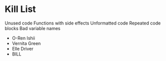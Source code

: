 Kill List
=========
Unused code
Functions with side effects
Unformatted code
Repeated code blocks
Bad variable names

* O-Ren Ishii
* Vernita Green
* Elle Driver
* BILL

